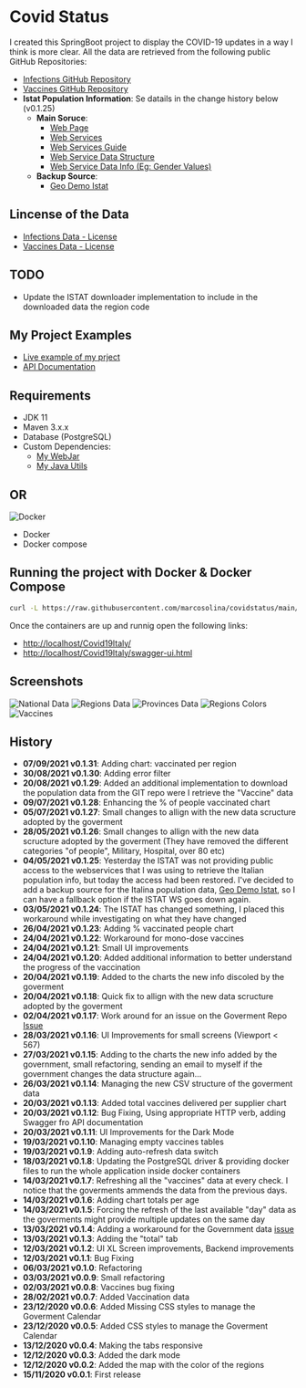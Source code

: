 # Covid Status

I created this SpringBoot project to display the COVID-19 updates in a way I think is more clear.
All the data are retrieved from the following public GitHub Repositories:

- [Infections GitHub Repository](https://github.com/pcm-dpc/COVID-19)
- [Vaccines GitHub Repository](https://github.com/italia/covid19-opendata-vaccini)
- **Istat Population Information**: Se datails in the change history below (v0.1.25)
  - **Main Soruce**:
    - [Web Page](http://dati.istat.it/Index.aspx?QueryId=42869)
    - [Web Services](https://www.istat.it/it/metodi-e-strumenti/web-service-sdmx)
    - [Web Services Guide](https://github.com/ondata/guida-api-istat)
    - [Web Service Data Structure](http://sdmx.istat.it/SDMXWS/rest/datastructure/IT1/DCIS_POPRES1/)
    - [Web Service Data Info (Eg: Gender Values)](http://sdmx.istat.it/SDMXWS/rest/codelist/IT1/CL_SEXISTAT1)
  - **Backup Source**:
    - [Geo Demo Istat](http://demo.istat.it/index_e.php)

## Lincense of the Data

- [Infections Data - License](https://creativecommons.org/licenses/by/4.0/deed.it)
- [Vaccines Data - License](https://creativecommons.org/licenses/by/4.0/deed.it)

## TODO

- Update the ISTAT downloader implementation to include in the downloaded data the region code

## My Project Examples

- [Live example of my prject](https://marco.selfip.net/Covid19Italy/)
- [API Documentation](https://marco.selfip.net/Covid19Italy/swagger-ui.html)

## Requirements

- JDK 11
- Maven 3.x.x
- Database (PostgreSQL)
- Custom Dependencies:
  - [My WebJar](https://github.com/marcosolina/WebJar)
  - [My Java Utils](https://github.com/marcosolina/javautils)

## OR

![Docker](Misc/Pictures/docker_logo200.png)

- Docker
- Docker compose

## Running the project with Docker & Docker Compose

~~~~bash
curl -L https://raw.githubusercontent.com/marcosolina/covidstatus/main/Scripts/Docker/downloadAndStartContainers.sh | bash
~~~~

Once the containers are up and runnig open the following links: 

- [http://localhost/Covid19Italy/](http://localhost/Covid19Italy/)
- [http://localhost/Covid19Italy/swagger-ui.html](http://localhost/Covid19Italy/swagger-ui.html)

## Screenshots

![National Data](Misc/Pictures/1.png)
![Regions Data](Misc/Pictures/2.png)
![Provinces Data](Misc/Pictures/3.png)
![Regions Colors](Misc/Pictures/4.png)
![Vaccines](Misc/Pictures/5.png)

## History

- **07/09/2021 v0.1.31**: Adding chart: vaccinated per region
- **30/08/2021 v0.1.30**: Adding error filter
- **20/08/2021 v0.1.29**: Added an additional implementation to download the population data from the GIT repo were I retrieve the "Vaccine" data
- **09/07/2021 v0.1.28**: Enhancing the % of people vaccinated chart
- **05/07/2021 v0.1.27**: Small changes to allign with the new data scructure adopted by the goverment
- **28/05/2021 v0.1.26**: Small changes to allign with the new data scructure adopted by the goverment (They have removed the different categories "of people", Military, Hospital, over 80 etc)
- **04/05/2021 v0.1.25**: Yesterday the ISTAT was not providing public access to the webservices that I was using to retrieve the Italian population info, but today the access had been restored. I've decided to add a backup source for the Italina population data, [Geo Demo Istat](http://demo.istat.it/index_e.php), so I can have a fallback option if the ISTAT WS goes down again.
- **03/05/2021 v0.1.24**: The ISTAT has changed something, I placed this workaround while investigating on what they have changed
- **26/04/2021 v0.1.23**: Adding % vaccinated people chart
- **24/04/2021 v0.1.22**: Workaround for mono-dose vaccines
- **24/04/2021 v0.1.21**: Small UI improvements
- **24/04/2021 v0.1.20**: Added additional information to better understand the progress of the vaccination
- **20/04/2021 v0.1.19**: Added to the charts the new info discoled by the goverment
- **20/04/2021 v0.1.18**: Quick fix to allign with the new data scructure adopted by the goverment
- **02/04/2021 v0.1.17**: Work around for an issue on the Goverment Repo [Issue](https://github.com/italia/covid19-opendata-vaccini/issues/128)
- **28/03/2021 v0.1.16**: UI Improvements for small screens (Viewport < 567)
- **27/03/2021 v0.1.15**: Adding to the charts the new info added by the government, small refactoring, sending an email to myself if the government changes the data structure again...
- **26/03/2021 v0.1.14**: Managing the new CSV structure of the goverment data
- **20/03/2021 v0.1.13**: Added total vaccines delivered per supplier chart
- **20/03/2021 v0.1.12**: Bug Fixing, Using appropriate HTTP verb, adding Swagger fro API documentation
- **20/03/2021 v0.1.11**: UI Improvements for the Dark Mode
- **19/03/2021 v0.1.10**: Managing empty vaccines tables
- **19/03/2021 v0.1.9**: Adding auto-refresh data switch
- **18/03/2021 v0.1.8**: Updating the PostgreSQL driver & providing docker files to run the whole application inside docker containers
- **14/03/2021 v0.1.7**: Refreshing all the "vaccines" data at every check. I notice that the goverments ammends the data from the previous days.
- **14/03/2021 v0.1.6**: Adding chart totals per age
- **14/03/2021 v0.1.5**: Forcing the refresh of the last available "day" data as the goverments might provide multiple updates on the same day
- **13/03/2021 v0.1.4**: Adding a workaround for the Government data [issue](https://github.com/italia/covid19-opendata-vaccini/issues/106)
- **13/03/2021 v0.1.3**: Adding the "total" tab
- **12/03/2021 v0.1.2**: UI XL Screen improvements, Backend improvements
- **12/03/2021 v0.1.1**: Bug Fixing
- **06/03/2021 v0.1.0**: Refactoring
- **03/03/2021 v0.0.9**: Small refactoring
- **02/03/2021 v0.0.8**: Vaccines bug fixing
- **28/02/2021 v0.0.7**: Added Vaccination data
- **23/12/2020 v0.0.6**: Added Missing CSS styles to manage the Goverment Calendar
- **23/12/2020 v0.0.5**: Added CSS styles to manage the Goverment Calendar
- **13/12/2020 v0.0.4**: Making the tabs responsive
- **12/12/2020 v0.0.3**: Added the dark mode
- **12/12/2020 v0.0.2**: Added the map with the color of the regions
- **15/11/2020 v0.0.1**: First release
